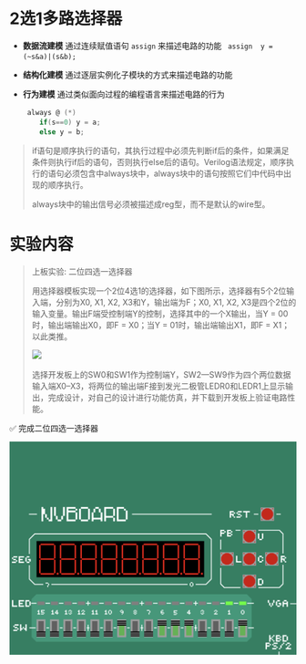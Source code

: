 # 2选1多路选择器

- **数据流建模** 通过连续赋值语句 `assign` 来描述电路的功能 ` assign  y = (~s&a)|(s&b);`
- **结构化建模** 通过逐层实例化子模块的方式来描述电路的功能
- **行为建模** 通过类似面向过程的编程语言来描述电路的行为

	```scala
	 always @ (*)
	    if(s==0) y = a;
	    else y = b;
	```

> if语句是顺序执行的语句，其执行过程中必须先判断if后的条件，如果满足条件则执行if后的语句，否则执行else后的语句。Verilog语法规定，顺序执行的语句必须包含中always块中，always块中的语句按照它们中代码中出现的顺序执行。
> 
> always块中的输出信号必须被描述成reg型，而不是默认的wire型。

# 实验内容

> 上板实验: 二位四选一选择器
> 
> 用选择器模板实现一个2位4选1的选择器，如下图所示，选择器有5个2位输入端，分别为X0, X1, X2, X3和Y，输出端为F；X0, X1, X2, X3是四个2位的输入变量。输出F端受控制端Y的控制，选择其中的一个X输出，当Y = 00时，输出端输出X0，即F = X0；当Y = 01时，输出端输出X1，即F = X1；以此类推。
> 
> ![](https://nju-projectn.github.io/dlco-lecture-note/_images/mux241.png)
> 
> 选择开发板上的SW0和SW1作为控制端Y，SW2—SW9作为四个两位数据输入端X0–X3，将两位的输出端F接到发光二极管LEDR0和LEDR1上显示输出，完成设计，对自己的设计进行功能仿真，并下载到开发板上验证电路性能。

✅ 完成二位四选一选择器

![](实验一%20选择器.assets/image-20231113230552116.png)

